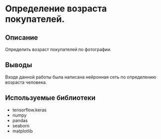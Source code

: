 # Определение возраста покупателей.
## Описание
Определить возраст покупателей по фотографии.	

## Выводы
Входе данной работы была написана нейронная сеть по определению возраста человека.	

## Используемые библиотеки
- tensorflow.keras
- numpy
- pandas
- seaborn
- matplotlib
